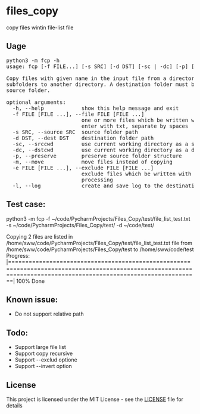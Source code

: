 # files_copy
copy files wintin file-list file

## Uage

<pre>
python3 -m fcp -h
usage: fcp [-f FILE...] [-s SRC] [-d DST] [-sc | -dc] [-p] [-m] [-e FILE...]] [-l] [-h]

Copy files with given name in the input file from a directory and its
subfolders to another directory. A destination folder must be outside of a
source folder.

optional arguments:
  -h, --help            show this help message and exit
  -f FILE [FILE ...], --file FILE [FILE ...]
                        one or more files which be written with file list,
                        enter with txt, separate by spaces
  -s SRC, --source SRC  source folder path
  -d DST, --dest DST    destination folder path
  -sc, --srccwd         use current working directory as a source
  -dc, --dstcwd         use current working directory as a destination
  -p, --preserve        preserve source folder structure
  -m, --move            move files instead of copying
  -e FILE [FILE ...], --exclude FILE [FILE ...]
                        exclude files which be written with file list from
                        processing
  -l, --log             create and save log to the destination folder
</pre>

## Test case:  

python3 -m fcp -f ~/code/PycharmProjects/Files_Copy/test/file_list_test.txt -s ~/code/PycharmProjects/Files_Copy/test/ -d ~/code/test/

Copying 2 files are listed in /home/sww/code/PycharmProjects/Files_Copy/test/file_list_test.txt file from /home/sww/code/PycharmProjects/Files_Copy/test to /home/sww/code/test
Progress: |===================================================================================================================================================================| 100% Done


## Known issue:
- Do not support relative path

## Todo:
- Support large file list
- Support copy recursive
- Support --exclud optione
- Support --invert option

## License
This project is licensed under the MIT License - see the [LICENSE](LICENSE) file for details
